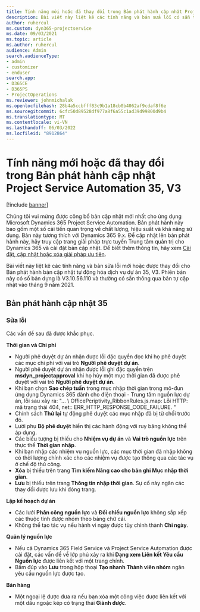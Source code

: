 ```yaml
---
title: Tính năng mới hoặc đã thay đổi trong Bản phát hành cập nhật Project Service Automation 35, V3
description: Bài viết này liệt kê các tính năng và bản sửa lỗi có sẵn trong Microsoft Dynamics 365 Project Service Automation Cập nhật Bản phát hành 35, V3.
author: ruhercul
ms.custom: dyn365-projectservice
ms.date: 09/03/2021
ms.topic: article
ms.author: ruhercul
audience: Admin
search.audienceType:
- admin
- customizer
- enduser
search.app:
- D365CE
- D365PS
- ProjectOperations
ms.reviewer: johnmichalak
ms.openlocfilehash: 28b4a5ccbfff83c9b1a18cb0b4062af9cdaf8f6e
ms.sourcegitcommit: 6cfc50d89528df977a8f6a55c1ad39d99800d9b4
ms.translationtype: MT
ms.contentlocale: vi-VN
ms.lasthandoff: 06/03/2022
ms.locfileid: "8912864"
---
```

# <a name="whats-new-or-changed-in-project-service-automation-update-release-35-v3"></a>Tính năng mới hoặc đã thay đổi trong Bản phát hành cập nhật Project Service Automation 35, V3

[!include [banner](../includes/psa-now-project-operations.md)]

Chúng tôi vui mừng được công bố bản cập nhật mới nhất cho ứng dụng Microsoft Dynamics 365 Project Service Automation. Bản phát hành này bao gồm một số cải tiến quan trọng về chất lượng, hiệu suất và khả năng sử dụng. Bản này tương thích với Dynamics 365 9.x. Để cập nhật lên bản phát hành này, hãy truy cập trang giải pháp trực tuyến Trung tâm quản trị cho Dynamics 365 và cài đặt bản cập nhật. Để biết thêm thông tin, hãy xem [Cài đặt, cập nhật hoặc xóa giải pháp ưu tiên](/power-platform/admin/install-remove-preferred-solution).

Bài viết này liệt kê các tính năng và bản sửa lỗi mới hoặc được thay đổi cho Bản phát hành bản cập nhật tự động hóa dịch vụ dự án 35, V3. Phiên bản này có số bản dựng là V3.10.56.110 và thường có sẵn thông qua bản tự cập nhật vào tháng 9 năm 2021.

## <a name="update-release-35"></a>Bản phát hành cập nhật 35

### <a name="bug-fixes"></a>Sửa lỗi

Các vấn đề sau đã được khắc phục.

**Thời gian và Chi phí**

- Người phê duyệt dự án nhận được lỗi đặc quyền đọc khi họ phê duyệt các mục chi phí với vai trò **Người phê duyệt dự án**.
- Người phê duyệt dự án nhận được lỗi ghi đặc quyền trên **msdyn_projectapproval** khi họ hủy một mục thời gian đã được phê duyệt với vai trò **Người phê duyệt dự án**.
- Khi bạn chọn **Sao chép tuần** trong mục nhập thời gian trong mô-đun ứng dụng Dynamics 365 dành cho điện thoại - Trung tâm nguồn lực dự án, lỗi sau xảy ra: "... \ OfficePcriptivity_RibbonRules.js.map: Lỗi HTTP: mã trạng thái 404, net:: ERR_HTTP_RESPONSE_CODE_FAILURE. "
- Chính sách **Thử lại** tự động phê duyệt các mục nhập đã bị từ chối trước đó.
- Lưới phụ **Bộ phê duyệt** hiển thị các hành động với ruy băng không thể áp dụng.
- Các biểu tượng bị thiếu cho **Nhiệm vụ dự án** và **Vai trò nguồn lực** trên thực thể **Thời gian nhập**.
- Khi bạn nhập các nhiệm vụ nguồn lực, các mục thời gian đã nhập không có thời lượng chính xác cho các nhiệm vụ được tạo thông qua các tác vụ ở chế độ thủ công.
- **Xóa** bị thiếu trên trang **Tìm kiếm Nâng cao cho bản ghi Mục nhập thời gian**.
- **Lưu** bị thiếu trên trang **Thông tin nhập thời gian**. Sự cố này ngăn các thay đổi được lưu khi đóng trang.

**Lập kế hoạch dự án**

- Các lưới **Phân công nguồn lực** và **Đối chiếu nguồn lực** không sắp xếp các thuộc tính được nhóm theo bảng chữ cái.
- Không thể tạo tác vụ nếu hành vi ngày được tùy chỉnh thành **Chỉ ngày**.

**Quản lý nguồn lực**

- Nếu cả Dynamics 365 Field Service và Project Service Automation được cài đặt, các vấn đề về lớp phủ xảy ra khi **Dạng xem Liên kết Yêu cầu Nguồn lực** được liên kết với một trang chính.
- Bấm đúp vào **Lưu** trong hộp thoại **Tạo nhanh Thành viên nhóm** ngăn yêu cầu nguồn lực được tạo.

**Bán hàng**

- Một ngoại lệ được đưa ra nếu bạn xóa một công việc được liên kết với một dấu ngoặc kép có trạng thái **Giành được**.
